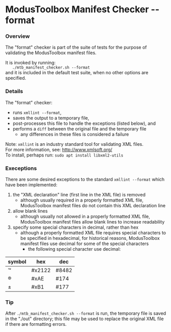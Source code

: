 # ModusToolbox Manifest Checker -- format

### Overview
The "format" checker is part of the suite of tests for the purpose of validating the ModusToolbox manifest files.

It is invoked by running:<br>
`    ./mtb_manifest_checker.sh --format    `<br>
and it is included in the default test suite, when no other options are specified.

### Details
The "format" checker:
- runs `xmllint --format`,
- saves the output to a temporary file,
- post-processes this file to handle the exceptions (listed below), and
- performs a `diff` between the original file and the temporary file
    - any differences in these files is considered a failure

Note: `xmllint` is an industry standard tool for validating XML files.<br>
For more information, see: http://www.xmlsoft.org/<br>
To install, perhaps run: `sudo apt install libxml2-utils`

### Execeptions
There are some desired exceptions to the standard `xmllint --format` which have been implemented:
1. the "XML declaration" line (first line in the XML file) is removed
    - although usually required in a properly formatted XML file, ModusToolbox manifest files do not contain this XML declaration line
2. allow blank lines
    - although usually not allowed in a properly formatted XML file, ModusToolbox manifest files allow blank lines to increase readability
3. specify some special characters in decimal, rather than hex
    - although a properly formatted XML file requires special characters to be specified in hexadecimal, for historical reasons, ModusToolbox manifest files use decimal for some of the special characters
        - the following special character use decimal:

| symbol | hex | dec |
| - | - | - |
| &#x2122; | #x2122 | #8482 |
| &#xAE; | #xAE | #174 |
| &#xB1; | #xB1 | #177 |

### Tip
After `./mtb_manifest_checker.sh --format` is run, the temporary file is saved in the "./out" directory; this file may be used to replace the original XML file if there are formatting errors.
